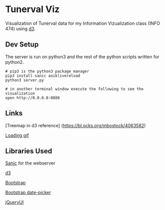 # Tunerval Viz

Visualization of Tunerval data for my Information Vizualization class (INFO 474) using [d3](https://d3js.org/).

## Dev Setup

The server is run on python3 and the rest of the python scripts written for python2.

	# pip3 is the python3 package manager
	pip3 install sanic aoiklivereload
	python3 server.py

	# in another terminal window execute the following to see the visualization
	open http://0.0.0.0:8888

## Links

[Treemap in d3 reference]
(https://bl.ocks.org/mbostock/4063582)

[Loading gif](https://www.reddit.com/r/loadingicon/comments/4dxdtv/axis_of_oscillation/)

## Libraries Used

[Sanic](https://github.com/channelcat/sanic) for the webserver

[d3](https://d3js.org/) 

[Bootstrap](http://getbootstrap.com/)

[Bootstrap date-picker](https://github.com/uxsolutions/bootstrap-datepicker)

[jQueryUI](https://jqueryui.com/)
